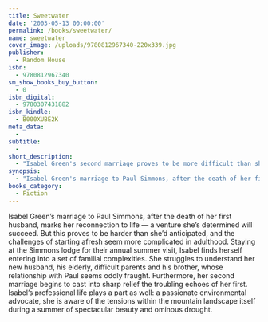 ```yaml
---
title: Sweetwater
date: '2003-05-13 00:00:00'
permalink: /books/sweetwater/
name: sweetwater
cover_image: /uploads/9780812967340-220x339.jpg
publisher:
  - Random House
isbn:
  - 9780812967340
sm_show_books_buy_button:
  - 0
isbn_digital:
  - 9780307431882
isbn_kindle:
  - B000XUBE2K
meta_data:
  -
subtitle:
  -
short_description:
  - "Isabel Green's second marriage proves to be more difficult than she anticipated, complicated by family secrets and troubling echoes of her first."
synopsis:
  - "Isabel Green's marriage to Paul Simmons, after the death of her first husband, marks her reconnection to life -- a venture she's determined will succeed. But this proves to be harder than she'd anticipated, and the challenges of starting afresh seem more complicated in adulthood. Staying at the Simmons lodge for their annual summer visit, Isabel finds herself entering into a set of familial complexities. She struggles to understand her new husband, his elderly, difficult parents and his brother, whose relationship with Paul seems oddly fraught. Furthermore, her second marriage begins to cast into sharp relief the troubling echoes of her first. Isabel's professional life plays a part as well: a passionate environmental advocate, she is aware of the tensions within the mountain landscape itself during a summer of spectacular beauty and ominous drought."
books_category:
  - Fiction
---
```

Isabel Green&#8217;s marriage to Paul Simmons, after the death of her first husband, marks her reconnection to life &#8212; a venture she&#8217;s determined will succeed. But this proves to be harder than she&#8217;d anticipated, and the challenges of starting afresh seem more complicated in adulthood. Staying at the Simmons lodge for their annual summer visit, Isabel finds herself entering into a set of familial complexities. She struggles to understand her new husband, his elderly, difficult parents and his brother, whose relationship with Paul seems oddly fraught. Furthermore, her second marriage begins to cast into sharp relief the troubling echoes of her first. Isabel&#8217;s professional life plays a part as well: a passionate environmental advocate, she is aware of the tensions within the mountain landscape itself during a summer of spectacular beauty and ominous drought.
